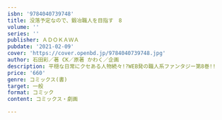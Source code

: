 ```yaml
---
isbn: '9784040739748'
title: 没落予定なので、鍛冶職人を目指す　8
volume: ''
series: ''
publisher: ＡＤＯＫＡＷＡ
pubdate: '2021-02-09'
cover: 'https://cover.openbd.jp/9784040739748.jpg'
author: 石田彩／著 CK／原著 かわく／企画
description: 平穏な日常にクセある人物続々!?WEB発の職人系ファンタジー第8巻!!
price: '660'
genre: コミックス(書)
target: 一般
format: コミック
content: コミックス・劇画

---
```

